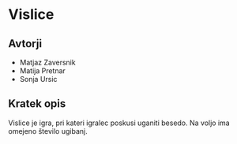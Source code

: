# Vislice

## Avtorji

* Matjaz Zaversnik
* Matija Pretnar
* Sonja Ursic

## Kratek opis

Vislice je igra, pri kateri igralec poskusi uganiti besedo. Na voljo ima omejeno število ugibanj. 